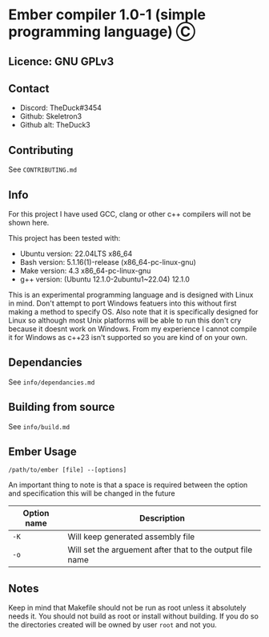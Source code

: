 # Ember compiler 1.0-1 (simple programming language) Ⓒ

## Licence: GNU GPLv3

## Contact

* Discord:  TheDuck#3454
* Github:  Skeletron3
* Github alt: TheDuck3

## Contributing

See `CONTRIBUTING.md`

## Info

For this project I have used GCC, clang or other c++ compilers will not be shown here.

This project has been tested with:

* Ubuntu version: 22.04LTS x86_64
* Bash version: 5.1.16(1)-release (x86_64-pc-linux-gnu)
* Make version: 4.3 x86_64-pc-linux-gnu
* g++ version: (Ubuntu 12.1.0-2ubuntu1~22.04) 12.1.0

This is an experimental programming language and is designed with Linux in mind. Don't attempt to port Windows featuers into this without first making a method to specify OS. Also note that it is specifically designed for Linux so although most Unix platforms will be able to run this don't cry because it doesnt work on Windows. From my experience I cannot compile it for Windows as c++23 isn't supported so you are kind of on your own.

## Dependancies

See `info/dependancies.md`

## Building from source

See `info/build.md`

## Ember Usage

`/path/to/ember [file] --[options]`

An important thing to note is that a space is required between the option and specification this will be changed in the future

| Option name | Description |
| --- | ----------- |
| `-K` | Will keep generated assembly file |
| `-o` | Will set the arguement after that to the output file name |

## Notes

Keep in mind that Makefile should not be run as root unless it absolutely needs it. You should not build as root or install without building. If you do so the directories created will be owned by user `root` and not you.
